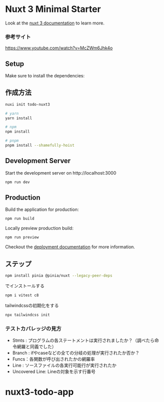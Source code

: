 # Nuxt 3 Minimal Starter

Look at the [nuxt 3 documentation](https://v3.nuxtjs.org) to learn more.

### 参考サイト
https://www.youtube.com/watch?v=McZWm6Jhk4o

## Setup

Make sure to install the dependencies:

## 作成方法

```bash
nuxi init todo-nuxt3
```

```bash
# yarn
yarn install

# npm
npm install

# pnpm
pnpm install --shamefully-hoist
```

## Development Server

Start the development server on http://localhost:3000

```bash
npm run dev
```

## Production

Build the application for production:

```bash
npm run build
```

Locally preview production build:

```bash
npm run preview
```

Checkout the [deployment documentation](https://v3.nuxtjs.org/guide/deploy/presets) for more information.

## ステップ

```bash
npm install pinia @pinia/nuxt --legacy-peer-deps
```
でインストールする

```bash
npm i vitest c8
```

tailwindcssの初期化をする
```bash
npx tailwindcss init
```

### テストカバレッジの見方
- Stmts : プログラムの各ステートメントは実行されましたか？（調べたら命令網羅と同義でした）
- Branch : ifやcaseなどの全ての分岐の処理が実行されたか否か？
- Funcs：各関数が呼び出されたかの網羅率
- Line : ソースファイルの各実行可能行が実行されたか
- Uncovered Line: Lineの対象を示す行番号
# nuxt3-todo-app
